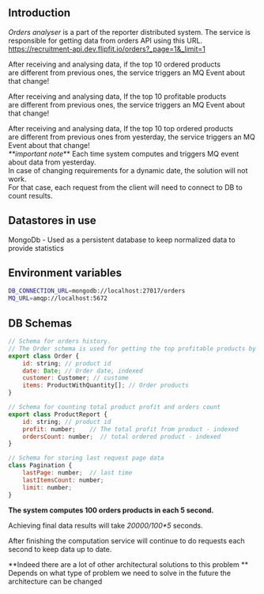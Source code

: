 
## Introduction
_Orders analyser_ is a part of the reporter distributed system.
The service is responsible for getting data from orders API
using this URL.
https://recruitment-api.dev.flipfit.io/orders?_page=1&_limit=1

After receiving and analysing data, if the top 10 ordered products </br>
are different from previous ones, the service triggers an MQ Event about that change!


After receiving and analysing data, If the top 10 profitable products </br>
are different from previous ones, the service triggers an MQ Event about that change!


After receiving and analysing data, If the top 10 top ordered products </br>
are different from previous ones from yesterday, the service triggers an MQ Event about that change!
<br>_**important note_**
Each time system computes and triggers MQ event about data from yesterday. <br>
In case of changing requirements for a dynamic date, the
solution will not work.  
For that case, each request from the client will need to connect to DB to count results.

## Datastores in use
MongoDb - Used as a persistent database to keep normalized data to provide statistics

## Environment variables

```bash
DB_CONNECTION_URL=mongodb://localhost:27017/orders
MQ_URL=amqp://localhost:5672

```
## DB Schemas
```js
// Schema for orders history. 
// The Order schema is used for getting the top profitable products by date(yesterday)
export class Order {
	id: string; // product id
	date: Date; // Order date, indexed
	customer: Customer; // custome
	items: ProductWithQuantity[]; // Order products
}

// Schema for counting total product profit and orders count
export class ProductReport {
	id: string; // product id
	profit: number;    // The total profit from product - indexed
	ordersCount: number;  // total ordered product - indexed
}

// Schema for storing last request page data
class Pagination {
	lastPage: number;  // last time 
	lastItemsCount: number;
	limit: number;
}

```

**The system computes 100 orders products in each 5 second.**

Achieving final data results will take _20000/100*5_  seconds. 

After finishing the computation service will continue to do requests each second to keep data up to date.

**Indeed there are a lot of other architectural solutions to this problem **
Depends on what type of problem we need to solve in the future the architecture can be changed
